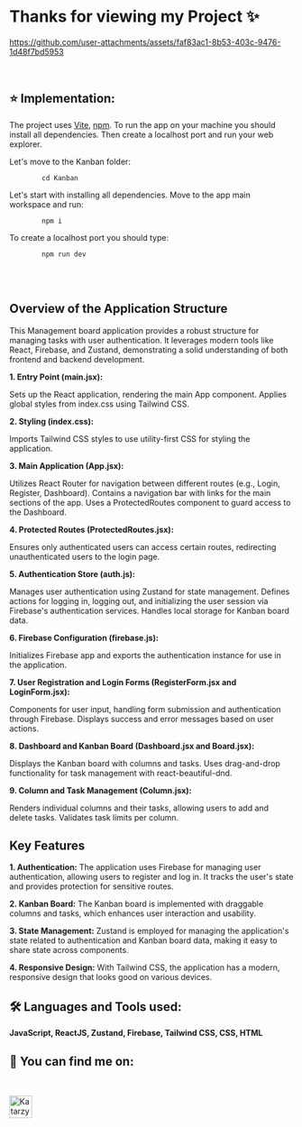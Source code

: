# Thanks for viewing my Project ✨

https://github.com/user-attachments/assets/faf83ac1-8b53-403c-9476-1d48f7bd5953



<br />

## :star: **Implementation:**
The project uses [Vite](https://vite.dev/), [npm](https://www.npmjs.com/). To run the app on your machine you should install all dependencies. Then create a localhost port and run your web explorer.

Let's move to the Kanban folder:

            cd Kanban

Let's start with installing all dependencies. Move to the app main workspace and run:

            npm i

To create a localhost port you should type:

            npm run dev

<br />
<br />

## Overview of the Application Structure
This Management board application provides a robust structure for managing tasks with user authentication. It leverages modern tools like React, Firebase, and Zustand, demonstrating a solid understanding of both frontend and backend development.

**1. Entry Point (main.jsx):**

Sets up the React application, rendering the main App component.
Applies global styles from index.css using Tailwind CSS.

**2. Styling (index.css):**

Imports Tailwind CSS styles to use utility-first CSS for styling the application.

**3. Main Application (App.jsx):**

Utilizes React Router for navigation between different routes (e.g., Login, Register, Dashboard).
Contains a navigation bar with links for the main sections of the app.
Uses a ProtectedRoutes component to guard access to the Dashboard.

**4. Protected Routes (ProtectedRoutes.jsx):**

Ensures only authenticated users can access certain routes, redirecting unauthenticated users to the login page.

**5. Authentication Store (auth.js):**

Manages user authentication using Zustand for state management.
Defines actions for logging in, logging out, and initializing the user session via Firebase's authentication services.
Handles local storage for Kanban board data.

**6. Firebase Configuration (firebase.js):**

Initializes Firebase app and exports the authentication instance for use in the application.

**7. User Registration and Login Forms (RegisterForm.jsx and LoginForm.jsx):**

Components for user input, handling form submission and authentication through Firebase.
Displays success and error messages based on user actions.

**8. Dashboard and Kanban Board (Dashboard.jsx and Board.jsx):**

Displays the Kanban board with columns and tasks.
Uses drag-and-drop functionality for task management with react-beautiful-dnd.

**9. Column and Task Management (Column.jsx):**

Renders individual columns and their tasks, allowing users to add and delete tasks.
Validates task limits per column.

## Key Features

**1. Authentication:** The application uses Firebase for managing user authentication, allowing users to register and log in. It tracks the user's state and provides protection for sensitive routes.

**2. Kanban Board:** The Kanban board is implemented with draggable columns and tasks, which enhances user interaction and usability.

**3. State Management:** Zustand is employed for managing the application's state related to authentication and Kanban board data, making it easy to share state across components.

**4. Responsive Design:** With Tailwind CSS, the application has a modern, responsive design that looks good on various devices.

## 🛠️ Languages and Tools used: 

**JavaScript, ReactJS, Zustand, Firebase, Tailwind CSS, CSS, HTML**
<br />

## :blue_heart:  You can find me on: 
<br />

[<img align="left" alt="Katarzyna Dworak LinkedIn" width="40px" src="https://cdn.jsdelivr.net/npm/simple-icons@v3/icons/linkedin.svg" />](https://www.linkedin.com/in/katarzynadworakk/)

<br /> 
<br />


